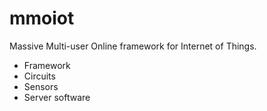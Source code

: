 # mmoiot
Massive Multi-user Online framework for Internet of Things.

- Framework
- Circuits
- Sensors
- Server software
